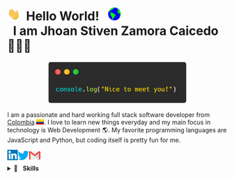 # <img alt="Hi" width="30px" src="https://github.com/jzamora5/jzamora5/blob/main/assets/Hi.gif?raw=true" /> &nbsp;Hello World! &nbsp; <img alt="Earth" width="30px" src="https://github.com/jzamora5/jzamora5/blob/main/assets/Earth.gif?raw=true" /> <br/> &nbsp; I am Jhoan Stiven Zamora Caicedo 👨🏻‍💻

<p align="center">
<img alt="Jhoan Zamora | Gmail" width="320px" src="https://github.com/jzamora5/jzamora5/blob/main/assets/GreetingWhiteCrop.png?raw=true" />
</p>

I am a passionate and hard working full stack software developer from [Colombia](https://www.google.com/maps/place/Colombia/@4,-72z/) <img alt="ColombiaFlag" width="18px" src="https://raw.githubusercontent.com/jzamora5/jzamora5/52b8b4734db718550426b542b0cf97ff437f791f/assets/colombiaFlag.svg" />. I love to learn new things everyday and my main focus in technology is Web Development 🌎. My favorite programming languages are JavaScript and Python, but coding itself is pretty fun for me.

 <a href="https://www.linkedin.com/in/jhoan-stiven-zamora-caicedo/">
    <img align="left" alt="Jhoan Zamora | Linkedin" width="24px" src="https://raw.githubusercontent.com/jzamora5/jzamora5/04b0572610c3e8857c85f9dc58126d8d95705a8e/assets/Linkedin.svg" />
  </a>
  <a href="https://twitter.com/JhoanZamora10">
    <img align="left" alt="Jhoan Zamora | Twitter" width="26px" src="https://raw.githubusercontent.com/jzamora5/jzamora5/04b0572610c3e8857c85f9dc58126d8d95705a8e/assets/Twitter.svg" />
  </a>

  <a href="mailto:jzamora_5@yahoo.com">
    <img align="left" alt="Jhoan Zamora | Gmail" width="26px" src="https://raw.githubusercontent.com/jzamora5/jzamora5/04b0572610c3e8857c85f9dc58126d8d95705a8e/assets/Gmail.svg" />
  </a>

<br/>
<br/>
<details>
	<summary>🔎&nbsp;&nbsp;&nbsp;<b>Skills</b></summary>
	<br/>
<img src = "https://img.shields.io/badge/-HTML5-E34F26?style=flat&logo=html5&logoColor=white">
<img src = "https://img.shields.io/badge/-CSS3-1572B6?style=flat&logo=css3&logoColor=white">
<img src="https://img.shields.io/badge/-JavaScript-eed718?style=flat&logo=javascript&logoColor=ffffff">
<img src="https://img.shields.io/badge/-Bootstrap-563D7C?style=flat&logo=bootstrap&logoColor=white">
<img src="https://img.shields.io/badge/-Sass-cc6699?style=flat&logo=sass&logoColor=ffffff">
<img src="https://img.shields.io/badge/-React-000000?style=flat&logo=react&logoColor=00c8ff">
<img src="https://img.shields.io/badge/Next.js-black?logo=next.js&logoColor=white">
<img src="https://img.shields.io/badge/Redux-593D88?style=flat&logo=redux&logoColor=white">
<img src="https://img.shields.io/badge/jQuery-0769AD?style=flat&logo=jquery&logoColor=white">
<img src="https://img.shields.io/badge/Node.js-43853D?style=flat&logo=node.js&logoColor=white">
<img src="https://img.shields.io/badge/-Express.js-787878?style=flat">
<img src="https://img.shields.io/badge/Python-3776AB?style=flat&logo=python&logoColor=white">
<img src="https://img.shields.io/badge/Flask-000000?style=flat&logo=flask&logoColor=white">
<img src="https://img.shields.io/badge/-MongoDB-4DB33D?style=flat&logo=mongodb&logoColor=FFFFFF">
<img src="https://img.shields.io/badge/-MySQL-F29111?style=flat&logo=mysql&logoColor=FFFFFF">
<img src="https://img.shields.io/badge/C-00599C?style=flat&logo=c&logoColor=white">
<img src="https://img.shields.io/badge/Amazon_AWS-232F3E?style=flat&logo=amazon-aws&logoColor=white">
<img src="https://img.shields.io/badge/-Firebase-FFA611?style=flat&logo=firebase&logoColor=FFFFFF">
<img src="http://img.shields.io/badge/-Git-F1502F?style=flat&logo=git&logoColor=FFFFFF">
<img src="http://img.shields.io/badge/-Github-000000?style=flat&logo=github&logoColor=FFFFFF">
<img src="http://img.shields.io/badge/-VS%20Code-007ACC?style=flat&logo=visual%20studio%20code&logoColor=white">

</details>
